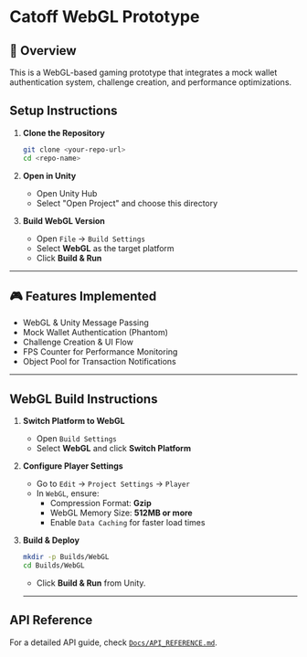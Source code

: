 

# Catoff WebGL Prototype

## 🚀 Overview
This is a WebGL-based gaming prototype that integrates a mock wallet authentication system, challenge creation, and performance optimizations.

## Setup Instructions

1. **Clone the Repository**  
   ```bash
   git clone <your-repo-url>
   cd <repo-name>
   ```

2. **Open in Unity**
   - Open Unity Hub
   - Select "Open Project" and choose this directory

3. **Build WebGL Version**
   - Open `File` → `Build Settings`
   - Select **WebGL** as the target platform
   - Click **Build & Run**

---

## 🎮 Features Implemented

- WebGL & Unity Message Passing
- Mock Wallet Authentication (Phantom)
- Challenge Creation & UI Flow
- FPS Counter for Performance Monitoring
- Object Pool for Transaction Notifications

---

## WebGL Build Instructions

1. **Switch Platform to WebGL**
   - Open `Build Settings`
   - Select **WebGL** and click **Switch Platform**

2. **Configure Player Settings**
   - Go to `Edit` → `Project Settings` → `Player`
   - In `WebGL`, ensure:
     - Compression Format: **Gzip**
     - WebGL Memory Size: **512MB or more**
     - Enable `Data Caching` for faster load times

3. **Build & Deploy**
   ```bash
   mkdir -p Builds/WebGL
   cd Builds/WebGL
   ```
   - Click **Build & Run** from Unity.

   ---

## API Reference

For a detailed API guide, check [`Docs/API_REFERENCE.md`](Docs/API_REFERENCE.md).
